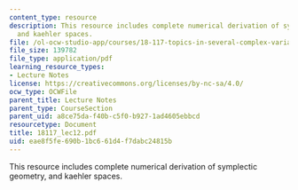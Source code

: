 ```yaml
---
content_type: resource
description: This resource includes complete numerical derivation of symplectic geometry,
  and kaehler spaces.
file: /ol-ocw-studio-app/courses/18-117-topics-in-several-complex-variables-spring-2005/eae8f5fe690b1bc661d4f7dabc24815b_18117_lec12.pdf
file_size: 139782
file_type: application/pdf
learning_resource_types:
- Lecture Notes
license: https://creativecommons.org/licenses/by-nc-sa/4.0/
ocw_type: OCWFile
parent_title: Lecture Notes
parent_type: CourseSection
parent_uid: a8ce75da-f40b-c5f0-b927-1ad4605ebbcd
resourcetype: Document
title: 18117_lec12.pdf
uid: eae8f5fe-690b-1bc6-61d4-f7dabc24815b
---
```

This resource includes complete numerical derivation of symplectic geometry, and kaehler spaces.